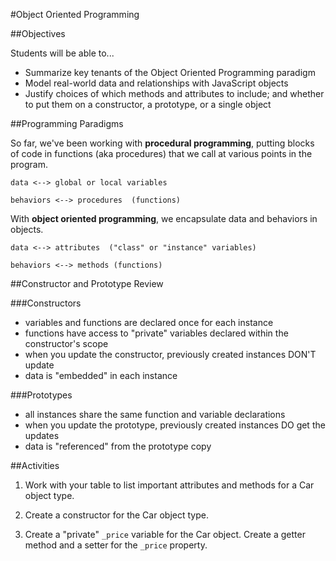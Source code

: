 #Object Oriented Programming

##Objectives

Students will be able to...

* Summarize key tenants of the Object Oriented Programming paradigm
* Model real-world data and relationships with JavaScript objects
* Justify choices of which methods and attributes to include; and whether to put them on a constructor, a prototype, or a single object

##Programming Paradigms

So far, we've been working with **procedural programming**, putting blocks of code in functions (aka procedures) that we call at various points in the program.


```
data <--> global or local variables

behaviors <--> procedures  (functions)

```


With **object oriented programming**, we encapsulate data and behaviors in objects.  

```
data <--> attributes  ("class" or "instance" variables)

behaviors <--> methods (functions)

```

##Constructor and Prototype Review

###Constructors  
  * variables and functions are declared once for each instance
  * functions have access to "private" variables declared within the constructor's scope
  * when you update the constructor, previously created instances DON'T update
  * data is "embedded" in each instance


 ###Prototypes
  * all instances share the same function and variable declarations
  * when you update the prototype, previously created instances DO get the updates
  * data is "referenced" from the prototype copy

##Activities

1. Work with your table to list important attributes and methods for a Car object type.

2. Create a constructor for the Car object type.

3. Create a "private" `_price` variable for the Car object.  Create a getter method and a setter for the `_price` property.
